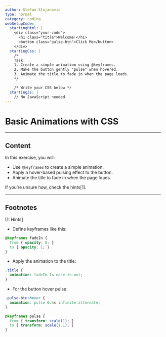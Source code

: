 ```yaml
---
author: Stefan-Stojanovic
type: normal
category: coding
webSetupCode:
  startingHtml: |
    <div class="your-code">
      <h1 class="title">Welcome!</h1>
      <button class="pulse-btn">Click Me</button>
    </div>
  startingCss: |
    /* 
    Task:
    1. Create a simple animation using @keyframes.
    2. Make the button gently "pulse" when hovered.
    3. Animate the title to fade in when the page loads.
    */

    /* Write your CSS below */
  startingJs: |
    // No JavaScript needed
---
```


# Basic Animations with CSS

---

## Content

In this exercise, you will:
- Use `@keyframes` to create a simple animation.
- Apply a hover-based pulsing effect to the button.
- Animate the title to fade in when the page loads.

If you’re unsure how, check the hints[1].

---

## Footnotes

[1: Hints]

- Define keyframes like this:  

```css
@keyframes fadeIn {
  from { opacity: 0; }
  to { opacity: 1; }
}
```

- Apply the animation to the title:

```css
.title {
  animation: fadeIn 1s ease-in-out;
}
```

- For the button hover pulse:

```css
.pulse-btn:hover {
  animation: pulse 0.6s infinite alternate;
}

@keyframes pulse {
  from { transform: scale(1); }
  to { transform: scale(1.1); }
}
```